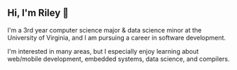 ## Hi, I'm Riley 👋
I'm a 3rd year computer science major & data science minor at the University of Virginia, and I am pursuing a career in software development.

I'm interested in many areas, but I especially enjoy learning about web/mobile development, embedded systems, data science, and compilers.


<!---
nfletcher27/nfletcher27 is a ✨ special ✨ repository because its `README.md` (this file) appears on your GitHub profile.
You can click the Preview link to take a look at your changes.
--->
